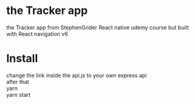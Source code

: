 # the Tracker app  

the Tracker app  from StephenGrider React native udemy course but built with React navigation v6
# Install 
change the link inside the api.js to your own express api<br>
after that <br>
yarn<br>
yarn start<br>
